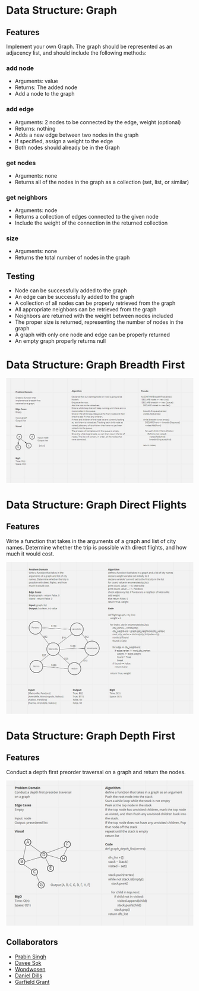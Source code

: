 # Data Structure: Graph

## Features
Implement your own Graph. The graph should be represented as an adjacency list, and should include the following methods:

### add node
- Arguments: value
- Returns: The added node
- Add a node to the graph

### add edge
- Arguments: 2 nodes to be connected by the edge, weight (optional)
- Returns: nothing
- Adds a new edge between two nodes in the graph
- If specified, assign a weight to the edge
- Both nodes should already be in the Graph

### get nodes
- Arguments: none
- Returns all of the nodes in the graph as a collection (set, list, or similar)

### get neighbors
- Arguments: node
- Returns a collection of edges connected to the given node
- Include the weight of the connection in the returned collection

### size
- Arguments: none
- Returns the total number of nodes in the graph

## Testing

- Node can be successfully added to the graph
- An edge can be successfully added to the graph
- A collection of all nodes can be properly retrieved from the graph
- All appropriate neighbors can be retrieved from the graph
- Neighbors are returned with the weight between nodes included
- The proper size is returned, representing the number of nodes in the graph
- A graph with only one node and edge can be properly returned
- An empty graph properly returns null


# Data Structure: Graph Breadth First

![](graph-breadth-first.JPG)


# Data Structure: Graph Direct Flights

## Features
Write a function that takes in the arguments of a graph and list of city names. Determine whether the trip is possible with direct flights, and how much it would cost.

![](flights.JPG)

# Data Structure: Graph Depth First

## Features
Conduct a depth first preorder traversal on a graph and return the nodes.

![](graph-dfs.JPG)

## Collaborators

- [Prabin Singh](https://github.com/prabin544)
- [Davee Sok](https://github.com/daveeS987)
- [Wondwosen](https://github.com/WondwosenTsige)
- [Daniel Dills](https://github.com/danieldills)
- [Garfield Grant](https://github.com/Marleyman876)
